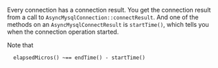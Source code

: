 Every connection has a connection result. You get the connection result from a call to `AsyncMysqlConnection::connectResult`. And one of the methods on an `AsyncMysqlConnectResult` is `startTime()`, which tells you when the connection operation started.

Note that 

```
  elapsedMicros() ~== endTime() - startTime()
```

